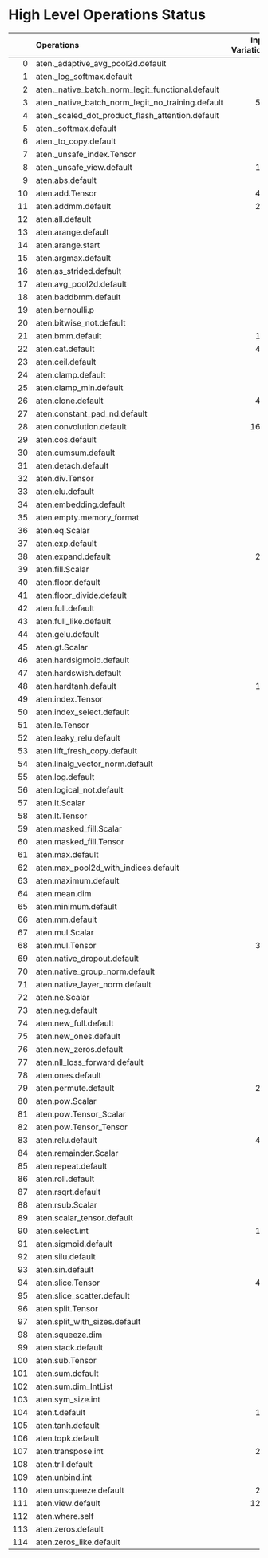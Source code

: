 # High Level Operations Status
|     | Operations                                        |   Input Variations |   Converted |
|----:|:--------------------------------------------------|-------------------:|------------:|
|   0 | aten._adaptive_avg_pool2d.default                 |                  1 |           1 |
|   1 | aten._log_softmax.default                         |                  2 |           2 |
|   2 | aten._native_batch_norm_legit_functional.default  |                 10 |           0 |
|   3 | aten._native_batch_norm_legit_no_training.default |                567 |           0 |
|   4 | aten._scaled_dot_product_flash_attention.default  |                 31 |           0 |
|   5 | aten._softmax.default                             |                 88 |          32 |
|   6 | aten._to_copy.default                             |                 92 |           0 |
|   7 | aten._unsafe_index.Tensor                         |                 37 |           0 |
|   8 | aten._unsafe_view.default                         |                124 |           0 |
|   9 | aten.abs.default                                  |                  2 |           0 |
|  10 | aten.add.Tensor                                   |                498 |         277 |
|  11 | aten.addmm.default                                |                295 |         212 |
|  12 | aten.all.default                                  |                  1 |           0 |
|  13 | aten.arange.default                               |                 40 |           0 |
|  14 | aten.arange.start                                 |                 25 |           0 |
|  15 | aten.argmax.default                               |                  3 |           0 |
|  16 | aten.as_strided.default                           |                  2 |           0 |
|  17 | aten.avg_pool2d.default                           |                 16 |           0 |
|  18 | aten.baddbmm.default                              |                  3 |           1 |
|  19 | aten.bernoulli.p                                  |                  2 |           0 |
|  20 | aten.bitwise_not.default                          |                  1 |           0 |
|  21 | aten.bmm.default                                  |                167 |          66 |
|  22 | aten.cat.default                                  |                443 |           0 |
|  23 | aten.ceil.default                                 |                 14 |           0 |
|  24 | aten.clamp.default                                |                 54 |          35 |
|  25 | aten.clamp_min.default                            |                 10 |           0 |
|  26 | aten.clone.default                                |                433 |         166 |
|  27 | aten.constant_pad_nd.default                      |                 41 |          22 |
|  28 | aten.convolution.default                          |               1626 |           0 |
|  29 | aten.cos.default                                  |                  2 |           1 |
|  30 | aten.cumsum.default                               |                 10 |           0 |
|  31 | aten.detach.default                               |                  1 |           0 |
|  32 | aten.div.Tensor                                   |                 97 |          26 |
|  33 | aten.elu.default                                  |                  1 |           0 |
|  34 | aten.embedding.default                            |                 75 |          35 |
|  35 | aten.empty.memory_format                          |                  2 |           0 |
|  36 | aten.eq.Scalar                                    |                 13 |           0 |
|  37 | aten.exp.default                                  |                 13 |           2 |
|  38 | aten.expand.default                               |                279 |           7 |
|  39 | aten.fill.Scalar                                  |                  7 |           0 |
|  40 | aten.floor.default                                |                  2 |           0 |
|  41 | aten.floor_divide.default                         |                  1 |           0 |
|  42 | aten.full.default                                 |                  7 |           4 |
|  43 | aten.full_like.default                            |                  7 |           0 |
|  44 | aten.gelu.default                                 |                 56 |          39 |
|  45 | aten.gt.Scalar                                    |                  3 |           0 |
|  46 | aten.hardsigmoid.default                          |                 15 |           0 |
|  47 | aten.hardswish.default                            |                 27 |           0 |
|  48 | aten.hardtanh.default                             |                112 |           0 |
|  49 | aten.index.Tensor                                 |                 24 |           0 |
|  50 | aten.index_select.default                         |                  1 |           0 |
|  51 | aten.le.Tensor                                    |                  1 |           0 |
|  52 | aten.leaky_relu.default                           |                 19 |          13 |
|  53 | aten.lift_fresh_copy.default                      |                  1 |           0 |
|  54 | aten.linalg_vector_norm.default                   |                 12 |           0 |
|  55 | aten.log.default                                  |                  6 |           0 |
|  56 | aten.logical_not.default                          |                  1 |           0 |
|  57 | aten.lt.Scalar                                    |                  6 |           0 |
|  58 | aten.lt.Tensor                                    |                  1 |           0 |
|  59 | aten.masked_fill.Scalar                           |                 26 |           0 |
|  60 | aten.masked_fill.Tensor                           |                  1 |           0 |
|  61 | aten.max.default                                  |                  2 |           0 |
|  62 | aten.max_pool2d_with_indices.default              |                 45 |           0 |
|  63 | aten.maximum.default                              |                  4 |           2 |
|  64 | aten.mean.dim                                     |                 87 |          78 |
|  65 | aten.minimum.default                              |                  6 |           0 |
|  66 | aten.mm.default                                   |                 90 |          30 |
|  67 | aten.mul.Scalar                                   |                  2 |           0 |
|  68 | aten.mul.Tensor                                   |                383 |         204 |
|  69 | aten.native_dropout.default                       |                  9 |           0 |
|  70 | aten.native_group_norm.default                    |                 23 |           0 |
|  71 | aten.native_layer_norm.default                    |                 86 |          66 |
|  72 | aten.ne.Scalar                                    |                  7 |           0 |
|  73 | aten.neg.default                                  |                  8 |           0 |
|  74 | aten.new_full.default                             |                  3 |           0 |
|  75 | aten.new_ones.default                             |                  6 |           0 |
|  76 | aten.new_zeros.default                            |                 13 |           0 |
|  77 | aten.nll_loss_forward.default                     |                  1 |           0 |
|  78 | aten.ones.default                                 |                 10 |           0 |
|  79 | aten.permute.default                              |                244 |         148 |
|  80 | aten.pow.Scalar                                   |                  1 |           0 |
|  81 | aten.pow.Tensor_Scalar                            |                 24 |           7 |
|  82 | aten.pow.Tensor_Tensor                            |                  1 |           0 |
|  83 | aten.relu.default                                 |                430 |         389 |
|  84 | aten.remainder.Scalar                             |                  1 |           0 |
|  85 | aten.repeat.default                               |                 15 |           8 |
|  86 | aten.roll.default                                 |                 24 |           0 |
|  87 | aten.rsqrt.default                                |                  9 |           0 |
|  88 | aten.rsub.Scalar                                  |                 50 |          10 |
|  89 | aten.scalar_tensor.default                        |                  1 |           0 |
|  90 | aten.select.int                                   |                119 |           0 |
|  91 | aten.sigmoid.default                              |                 57 |          45 |
|  92 | aten.silu.default                                 |                 27 |          16 |
|  93 | aten.sin.default                                  |                  2 |           1 |
|  94 | aten.slice.Tensor                                 |                475 |           0 |
|  95 | aten.slice_scatter.default                        |                 18 |           0 |
|  96 | aten.split.Tensor                                 |                 14 |           0 |
|  97 | aten.split_with_sizes.default                     |                  6 |           0 |
|  98 | aten.squeeze.dim                                  |                 11 |           1 |
|  99 | aten.stack.default                                |                 29 |           0 |
| 100 | aten.sub.Tensor                                   |                 81 |          50 |
| 101 | aten.sum.default                                  |                  1 |           0 |
| 102 | aten.sum.dim_IntList                              |                  2 |           0 |
| 103 | aten.sym_size.int                                 |                 10 |           0 |
| 104 | aten.t.default                                    |                165 |         107 |
| 105 | aten.tanh.default                                 |                 18 |           9 |
| 106 | aten.topk.default                                 |                  1 |           0 |
| 107 | aten.transpose.int                                |                214 |         124 |
| 108 | aten.tril.default                                 |                  1 |           0 |
| 109 | aten.unbind.int                                   |                  3 |           0 |
| 110 | aten.unsqueeze.default                            |                211 |          72 |
| 111 | aten.view.default                                 |               1251 |         268 |
| 112 | aten.where.self                                   |                 15 |           0 |
| 113 | aten.zeros.default                                |                 14 |           0 |
| 114 | aten.zeros_like.default                           |                  9 |           0 |


